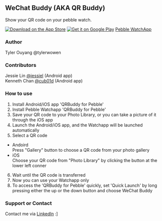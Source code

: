## WeChat Buddy (AKA QR Buddy)

Show your QR code on your pebble watch.

[![Download on the App Store][apple]][applelink]
[![Get it on Google Play][google]][googlelink]
[Pebble WatchApp][pebble]

### Author

Tyler Ouyang @tylerwowen

### Contributors
Jessie Lin [@jessiel](https://github.com/jessiel) (Android app)  
Kenneth Chan [@cub01d](https://github.com/cub01d) (Android app)

### How to use

1. Install Android/iOS app 'QRBuddy for Pebble'
2. Install Pebble Watchapp 'QRBuddy for Pebble'
3. Save your QR code to your Photo Library, or you can take a picture of it through the iOS app
4. Launch the Android/iOS app, and the Watchapp will be launched automatically
5. Select a QR code
  * Andoird  
  Press "Gallery" button to choose a QR code from your photo gallery
  * iOS  
  Choose your QR code from "Photo Library" by clicking the button at the lower left conner
6. Wait until the QR code is transferred
7. Now you can use your Watchapp only
8. To access the 'QRBuddy for Pebble' quickly, set 'Quick Launch' by long pressing either the up or the down button and choose WeChat Buddy

### Support or Contact

Contact me via [LinkedIn](https://www.linkedin.com/in/tylerouyang) :]


[apple]: https://linkmaker.itunes.apple.com/images/badges/en-us/badge_appstore-lrg.svg
[applelink]: https://geo.itunes.apple.com/us/app/wechatbuddypb/id1028884430?mt=8
[google]: https://steverichey.github.io/google-play-badge-svg/img/en_get.svg
[googlelink]: https://play.google.com/store/apps/details?id=com.wechatbuddy.wechatbuddy
[pebble]: https://apps.getpebble.com/applications/55c712656b4abe9e19000069
